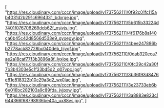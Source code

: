 [
    "https://res.cloudinary.com/cccn/image/upload/v1737562111/0f92c01fc115ab4031d2b291c6964331_bdxrge.jpg",
    "https://res.cloudinary.com/cccn/image/upload/v1737562111/5b615b33224d7401f076708269dcb62f_qsivjs.jpg",
    "https://res.cloudinary.com/cccn/image/upload/v1737562111/4f6176b8a140ca6b45c42d8566d503e9_gyoegw.jpg",
    "https://res.cloudinary.com/cccn/image/upload/v1737562111/4bee247886bb2778acb82728bc040deb_tjjygf.jpg",
    "https://res.cloudinary.com/cccn/image/upload/v1737562110/0dab320eca7ae2a18caf77f3b3896a8f_lyxloe.jpg",
    "https://res.cloudinary.com/cccn/image/upload/v1737562110/0fc39c42a30f7b3b4303e5c1f33bd5d2_q07vpc.jpg",
    "https://res.cloudinary.com/cccn/image/upload/v1737562111/3b36f93d8476e81e818322b10c29a3d2_wx0lac.jpg",
    "https://res.cloudinary.com/cccn/image/upload/v1737562111/3e23733eb6b6e016bc282103a9c89fda_jvjpxw.jpg",
    "https://res.cloudinary.com/cccn/image/upload/v1737562111/3a8883e823c1644366f68798936be40a_ux88vs.jpg",
]
